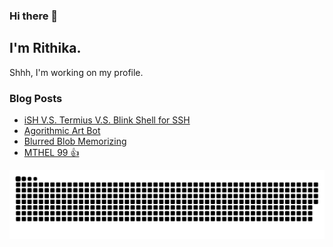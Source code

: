 ### Hi there 👋

## I'm Rithika.

Shhh, I'm working on my profile.

### Blog Posts
<!-- BLOG-POST-LIST:START -->
- [iSH V.S. Termius V.S. Blink Shell for SSH](https://rithikasilva.github.io/rs-blog/2022/06/17/BlinkiSHTermius/)
- [Agorithmic Art Bot](https://rithikasilva.github.io/rs-blog/2021/12/31/AlgorithmicArtBot/)
- [Blurred Blob Memorizing](https://rithikasilva.github.io/rs-blog/2021/08/13/BlurredBlobMemorizing/)
- [MTHEL 99 👍](https://rithikasilva.github.io/rs-blog/2021/08/09/MTHEL99/)
<!-- BLOG-POST-LIST:END -->

![Snake](https://github.com/rithikasilva/rithikasilva/blob/output/github-contribution-grid-snake-dark.svg)

<!--
## My Stats
<p>
  <img height="150em" src="https://github-readme-stats.vercel.app/api?username=rithikasilva&show_icons=truetrue&theme=dracula&hide_border=true&hide=stars,prs&bg_color=00000000&count_private=true" />
 -->
  
<!--
  <img height="150em" src="https://github-readme-stats-eight-theta.vercel.app/api/top-langs/?username=rithikasilva&true&theme=dracula&hide_border=true&bg_color=00000000&layout=compact&hide=TeX" />
</p>
-->


<!--
**rithikasilva/rithikasilva** is a ✨ _special_ ✨ repository because its `README.md` (this file) appears on your GitHub profile.

Here are some ideas to get you started:

- 🔭 I’m currently working on ...
- 🌱 I’m currently learning ...
- 👯 I’m looking to collaborate on ...
- 🤔 I’m looking for help with ...
- 💬 Ask me about ...
- 📫 How to reach me: ...
- 😄 Pronouns: ...
- ⚡ Fun fact: ...
-->
